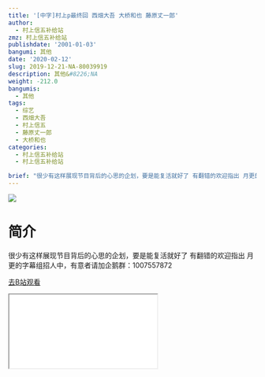 ```yaml
---
title: '[中字]村上p最终回 西畑大吾 大桥和也 藤原丈一郎'
author:
  - 村上信五补给站
zmz: 村上信五补给站
publishdate: '2001-01-03'
bangumi: 其他
date: '2020-02-12'
slug: 2019-12-21-NA-80039919
description: 其他&#8226;NA
weight: -212.0
bangumis:
  - 其他
tags:
  - 综艺
  - 西畑大吾
  - 村上信五
  - 藤原丈一郎
  - 大桥和也
categories:
  - 村上信五补给站
  - 村上信五补给站

brief: "很少有这样展现节目背后的心思的企划，要是能复活就好了 有翻错的欢迎指出 月更的字幕组招人中，有意者请加企鹅群：1007557872"
---
```

![](https://raw.githubusercontent.com/tcgriffith/owaraisite/master/static/tmpimg/acfe225eb945b4a1196ccd0724f2deb5d30c9c46.jpg.480.jpg)
# 简介  
很少有这样展现节目背后的心思的企划，要是能复活就好了
有翻错的欢迎指出
月更的字幕组招人中，有意者请加企鹅群：1007557872  

[去B站观看](https://www.bilibili.com/video/av80039919/)
<div class ="resp-container"><iframe class="testiframe" src="//player.bilibili.com/player.html?aid=80039919"", scrolling="no", allowfullscreen="true" > </iframe></div> 

